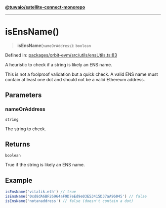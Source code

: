 [**@tuwaio/satellite-connect-monorepo**](../../../README.md)

***

# isEnsName()

> **isEnsName**(`nameOrAddress`): `boolean`

Defined in: [packages/orbit-evm/src/utils/ensUtils.ts:83](https://github.com/TuwaIO/satellite-connect/blob/5ea2bf35da638317e8edf885c3993433cb84e778/packages/orbit-evm/src/utils/ensUtils.ts#L83)

A heuristic to check if a string is likely an ENS name.

This is not a foolproof validation but a quick check. A valid ENS name
must contain at least one dot and should not be a valid Ethereum address.

## Parameters

### nameOrAddress

`string`

The string to check.

## Returns

`boolean`

True if the string is likely an ENS name.

## Example

```ts
isEnsName('vitalik.eth') // true
isEnsName('0xd8dA6BF26964aF9D7eEd9e03E53415D37aA96045') // false
isEnsName('notanaddress') // false (doesn't contain a dot)
```
